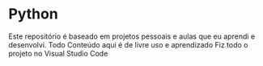 # Python
Este repositório é baseado em projetos pessoais e aulas que eu aprendi e desenvolvi.
Todo Conteúdo aqui é de livre uso e aprendizado
Fiz todo o projeto no Visual Studio Code
